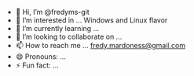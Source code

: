 - 👋 Hi, I’m @fredyms-git
- 👀 I’m interested in ... Windows and Linux flavor
- 🌱 I’m currently learning ...
- 💞️ I’m looking to collaborate on ...
- 📫 How to reach me ... fredy.mardoness@gmail.com
- 😄 Pronouns: ...
- ⚡ Fun fact: ...

<!---
fredyms-git/fredyms-git is a ✨ special ✨ repository because its `README.md` (this file) appears on your GitHub profile.
You can click the Preview link to take a look at your changes.
--->
